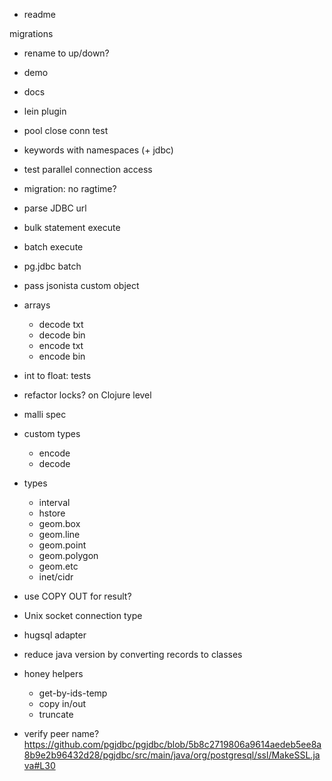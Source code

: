 
- readme

migrations
- rename to up/down?
- demo
- docs
- lein plugin

- pool close conn test
- keywords with namespaces (+ jdbc)
- test parallel connection access
- migration: no ragtime?
- parse JDBC url
- bulk statement execute
- batch execute
- pg.jdbc batch
- pass jsonista custom object

- arrays
  - decode txt
  - decode bin
  - encode txt
  - encode bin

- int to float: tests
- refactor locks? on Clojure level

- malli spec

- custom types
  - encode
  - decode

- types
  - interval
  - hstore
  - geom.box
  - geom.line
  - geom.point
  - geom.polygon
  - geom.etc
  - inet/cidr

- use COPY OUT for result?

- Unix socket connection type

- hugsql adapter

- reduce java version by converting records to classes

- honey helpers
  - get-by-ids-temp
  - copy in/out
  - truncate

- verify peer name? https://github.com/pgjdbc/pgjdbc/blob/5b8c2719806a9614aedeb5ee8a8b9e2b96432d28/pgjdbc/src/main/java/org/postgresql/ssl/MakeSSL.java#L30
